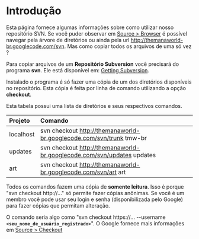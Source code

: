 # Introdução #

Esta página fornece algumas informações sobre como utilizar nosso repositório SVN.
Se você puder observar em [Source > Browser](http://code.google.com/p/themanaworld-br/source/browse/) é possível navegar pela árvore de diretórios ou ainda pela url http://themanaworld-br.googlecode.com/svn. Mas como copiar todos os arquivos de uma só vez ?

Para copiar arquivos de um **Repositório Subversion** você precisará do programa **svn**. Ele está disponível em: [Getting Subversion](http://subversion.tigris.org/getting.html).

Instalado o programa é só fazer uma cópia de um dos diretórios disponíveis no repositório. Esta cópia é feita por linha de comando utilizando a opção **checkout**.

Esta tabela possui uma lista de diretórios e seus respectivos comandos.

| Projeto | Comando |
|:--------|:--------|
| localhost | svn checkout http://themanaworld-br.googlecode.com/svn/trunk tmw-br |
| updates | svn checkout http://themanaworld-br.googlecode.com/svn/updates updates |
| art     | svn checkout http://themanaworld-br.googlecode.com/svn/art art |

Todos os comandos fazem uma cópia de **somente leitura**. Isso é porque "svn checkout http://..." só permite fazer cópias anônimas. Se você é um membro você pode usar seu login e senha (disponibilizada pelo Google) para fazer cópias que permitam alteração.

O comando seria algo como "svn checkout https://... --username **`<seu_nome_de_usuário_registrado>`**". O Google fornece mais informações em [Source > Checkout](http://code.google.com/p/themanaworld-br/source/checkout)